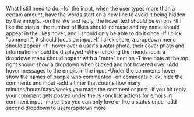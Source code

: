 What I still need to do:
  -for the input, when the user types more than a certain amount, have the words start on a new line to avoid it being hidden by the emoji's.
  -on the like and reply, the hover text should be emojis
  -If I like the status, the number of likes should increase and my name should appear in the likes hover, and I should only be able to do it once
  -If I click "comment", it should focus on input
  -If I click share, a dropdown menu should appear
  -If I hover over a user's avatar photo, their cover photo and information should be displayed
  -When clicking the friends icon, a dropdown menu should appear with a "more" section
  -Three dots at the top right should show a dropdown when clicked and not hovered over
-Add hover messages to the emojis in the input
-Under the comments hover show the names of people who commented
-on comments click, hide the comments and input
-add a timer that counts how many minutes/hours/days/weeks you made the comment or post
-if you hit reply, your comment gets posted under theirs
-onclick actions for emojis in comment input
-make it so you can only love or like a status once
-add second dropdown to userdropdown more
